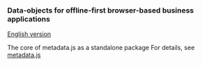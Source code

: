 ### Data-objects for offline-first browser-based business applications

[English version](README.en.md)

The core of metadata.js as a standalone package
For details, see [metadata.js](https://github.com/oknosoft/metadata.js)
